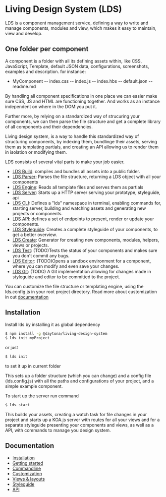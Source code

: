 # Living Design System (LDS)

LDS is a component management service, defining a way to write and manage components, modules and view, which makes it easy to maintain, view and develop.

## One folder per component
A component is a folder with all its defining assets within, like CSS, JavaScript, Template, default JSON data, configurations, screenshots, examples and description.
for instance:

 - MyComponent
  -- index.css
  -- index.js
  -- index.hbs
  -- default.json
  -- readme.md

By handling all component specifications in one place we can easier make sure CSS, JS and HTML are functioning together. And works as an instance independent on where in the DOM you put it.

Further more, by relying on a standardized way of strucuring your components, we can then parse the file structure and get a complete library of all components and their dependencies.

Living design system, is a way to handle this standardized way of structuring components, by indexing them, bundlinge their assets, serving them as templating partials, and creating an API allowing us to render them in isolation or modifying them.

LDS consists of several vital parts to make your job easier.
 - [LDS Build](https://www.npmjs.com/package/@daytona/lds-build): compiles and bundles all assets into a public folder.
 - [LDS Parser](https://www.npmjs.com/package/@daytona/lds-parser): Parses the file structure, returning a LDS object with all your components
 - [LDS Engine](https://www.npmjs.com/package/@daytona/lds-engine): Reads all template files and serves them as partials
 - [LDS Server](https://www.npmjs.com/package/@daytona/lds-server): Starts up a HTTP server serving your prototype, styleguide, api
 - [LDS CLI](https://www.npmjs.com/package/@daytona/lds-cli): Defines a "lds" namespace in terminal, enabling commands for, starting server, building and watching assets and generating new projects or components.
 - [LDS API](https://www.npmjs.com/package/@daytona/lds-api): defines a set of endpoints to present, render or update your components.
 - [LDS Styleguide](https://www.npmjs.com/package/@daytona/lds-styleguide): Creates a complete styleguide of your components, to get a better overview.
 - [LDS Create](https://www.npmjs.com/package/@daytona/lds-create): Generator for creating new components, modules, helpers, views or projects.
 - [LDS Test](https://www.npmjs.com/package/@daytona/lds-test): (TODO)Tests the status of your components and makes sure you don't commit any bugs.
 - [LDS Editor](https://www.npmjs.com/package/@daytona/lds-editor): (TODO)Opens a sandbox environment for a component, where you can modify and even save your changes.
 - [LDS Git](https://www.npmjs.com/package/@daytona/lds-git): (TODO) A Git implementation allowing for changes made in styleguide and editor to be committed to the project.

You can customize the file structure or templating engine, using the lds.config.js in your root project directory. Read more about customization in out [documentation](ducumentation/customization.md)

## Installation

Install lds by installing it as global dependency

```bash
$ npm install -g @daytona/living-design-system
$ lds init myProject
```
or just
```bash
$ lds init
```
to set it up in current folder

This sets up a folder structure (which you can change) and a config file (lds.config.js) with all the paths and configurations of your project, and a simple example component.

To start up the server run command
```bash
$ lds start
```
This builds your assets, creating a watch task for file changes in your project and starts up a KOA.js server with routes for all your views and for a separate styleguide presenting your components and views, as well as a API, with commands to manage you design system.

## Documentation
* [Installation](documentation/installation.md)
* [Getting started](documentation/getting-started.md)
* [Commandline](documentation/cli.md)
* [Customization](documentation/customization.md)
* [Views & layouts](documentation/views-layouts.md)
* [Styleguide](documentation/styleguide.md)
* [API](documentation/api.md)

